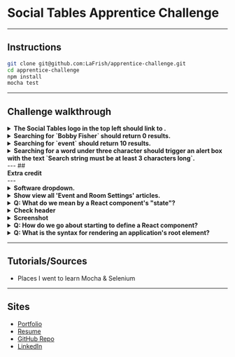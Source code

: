 # Social Tables Apprentice Challenge
---

## Instructions

```bash
git clone git@github.com:LaFrish/apprentice-challenge.git
cd apprentice-challenge
npm install
mocha test
```
---

## Challenge walkthrough


<details>
<summary><strong> The Social Tables logo in the top left should link to <https://www.socialtables.com/>.</strong></summary>

  > .

</details>
<details>
<summary><strong> Searching for `Bobby Fisher` should return 0 results.</strong></summary>

  > .

</details>
<details>
<summary><strong> Searching for `event` should return 10 results.</strong></summary>

  > .

</details>
<details>
<summary><strong> Searching for a word under three character should trigger an alert box with the text `Search string must be at least 3 characters long`.</strong></summary>

  > .

</details>
---
## <summary><strong>Extra credit</strong></summary>
---
<details>
<summary><strong> Software dropdown.</strong></summary>

  > .


</details>
<details>
<summary><strong> Show view all 'Event and Room Settings' articles.</strong></summary>

  > .

</details>
<details>
  <summary><strong>Q: What do we mean by a React component's "state"?</strong></summary>

  > .

</details>

<details>
  <summary><strong> Check header</strong></summary>

  > .

</details>


<details>
  <summary><strong> Screenshot</strong></summary>

  > .

</details>



<details>
  <summary><strong>Q: How do we go about starting to define a React component?</strong></summary>

  ```js
  class ComponentName extends Component {
    // Component definition goes in here...
  }
  ```

</details>


<details>
  <summary><strong>Q: What is the syntax for rendering an application's root element?</strong></summary>

  ```js
  ReactDOM.render(
     <MyRootElement />, // some component
     document.getElementById("app") // some div
  )
  ```

</details>

---

## Tutorials/Sources

- Places I went to learn Mocha & Selenium


---

## Sites

* [Portfolio](http://lafrish.github.io/)
* [Resume](https://drive.google.com/open?id=0B9BDSYdQ3pr8MVpVXzVuUGtjTkU)
* [GitHub Repo](https://github.com/LaFrish)
* [LinkedIn](https://www.linkedin.com/in/farishtahaider)
